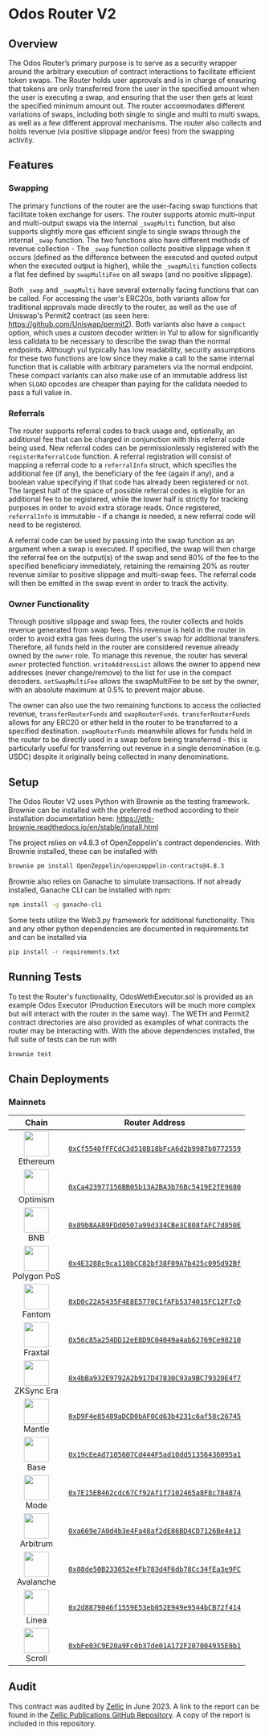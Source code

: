 # Odos Router V2

## Overview

The Odos Router’s primary purpose is to serve as a security wrapper around the arbitrary execution of contract interactions to facilitate efficient token swaps. The Router holds user approvals and is in charge of ensuring that tokens are only transferred from the user in the specified amount when the user is executing a swap, and ensuring that the user then gets at least the specified minimum amount out. The router accommodates different variations of swaps, including both single to single and multi to multi swaps, as well as a few different approval mechanisms. The router also collects and holds revenue (via positive slippage and/or fees) from the swapping activity.

## Features

### Swapping

The primary functions of the router are the user-facing swap functions that facilitate token exchange for users. The router supports atomic multi-input and multi-output swaps via the internal `_swapMulti` function, but also supports slightly more gas efficient single to single swaps through the internal `_swap` function. The two functions also have different methods of revenue collection - The `_swap` function collects positive slippage when it occurs (defined as the difference between the executed and quoted output when the executed output is higher), while the `_swapMulti` function collects a flat fee defined by `swapMultiFee` on all swaps (and no positive slippage).

Both `_swap` and `_swapMulti` have several externally facing functions that can be called. For accessing the user's ERC20s, both variants allow for traditional approvals made directly to the router, as well as the use of Uniswap's Permit2 contract (as seen here: https://github.com/Uniswap/permit2). Both variants also have a `compact` option, which uses a custom decoder written in Yul to allow for significantly less calldata to be necessary to describe the swap than the normal endpoints. Although yul typically has low readability, security assumptions for these two functions are low since they make a call to the same internal function that is callable with arbitrary parameters via the normal endpoint. These compact variants can also make use of an immutable address list when `SLOAD` opcodes are cheaper than paying for the calldata needed to pass a full value in.

### Referrals

The router supports referral codes to track usage and, optionally, an additional fee that can be charged in conjunction with this referral code being used. New referral codes can be permissionlessly registered with the `registerReferralCode` function. A referral registration will consist of mapping a referral code to a `referralInfo` struct, which specifies the additional fee (if any), the beneficiary of the fee (again if any), and a boolean value specifying if that code has already been registered or not. The largest half of the space of possible referral codes is eligible for an additional fee to be registered, while the lower half is strictly for tracking purposes in order to avoid extra storage reads. Once registered, `referralInfo` is immutable - if a change is needed, a new referral code will need to be registered.

A referral code can be used by passing into the swap function as an argument when a swap is executed. If specified, the swap will then charge the referral fee on the output(s) of the swap and send 80% of the fee to the specified beneficiary immediately, retaining the remaining 20% as router revenue similar to positive slippage and multi-swap fees. The referral code will then be emitted in the swap event in order to track the activity.

### Owner Functionality

Through positive slippage and swap fees, the router collects and holds revenue generated from swap fees. This revenue is held in the router in order to avoid extra gas fees during the user's swap for additional transfers. Therefore, all funds held in the router are considered revenue already owned by the `owner` role. To manage this revenue, the router has several `owner` protected function. `writeAddressList` allows the owner to append new addresses (never change/remove) to the list for use in the compact decoders. `setSwapMultiFee` allows the swapMultiFee to be set by the owner, with an absolute maximum at 0.5% to prevent major abuse.

The owner can also use the two remaining functions to access the collected revenue, `transferRouterFunds` and `swapRouterFunds`. `transferRouterFunds` allows for any ERC20 or ether held in the router to be transferred to a specified destination. `swapRouterFunds` meanwhile allows for funds held in the router to be directly used in a swap before being transferred - this is particularly useful for transferring out revenue in a single denomination (e.g. USDC) despite it originally being collected in many denominations.

## Setup

The Odos Router V2 uses Python with Brownie as the testing framework. Brownie can be installed with the preferred method according to their installation documentation here: https://eth-brownie.readthedocs.io/en/stable/install.html

The project relies on v4.8.3 of OpenZeppelin's contract dependencies. With Brownie installed, these can be installed with

```bash
brownie pm install OpenZeppelin/openzeppelin-contracts@4.8.3
```

Brownie also relies on Ganache to simulate transactions. If not already installed, Ganache CLI can be installed with npm:

```bash
npm install -g ganache-cli
```

Some tests utilize the Web3.py framework for additional functionality. This and any other python dependencies are documented in requirements.txt and can be installed via

```bash
pip install -r requirements.txt
```

## Running Tests

To test the Router's functionality, OdosWethExecutor.sol is provided as an example Odos Executor (Production Executors will be much more complex but will interact with the router in the same way). The WETH and Permit2 contract directories are also provided as examples of what contracts the router may be interacting with. With the above dependencies installed, the full suite of tests can be run with

```bash
brownie test
```

## Chain Deployments

### Mainnets

| Chain | Router Address |
| :-: | :-: |
| <img src="https://assets.odos.xyz/chains/ethereum.png" width="50" height="50"><br>Ethereum | [`0xCf5540fFFCdC3d510B18bFcA6d2b9987b0772559`](https://etherscan.io/address/0xcf5540fffcdc3d510b18bfca6d2b9987b0772559) |
| <img src="https://assets.odos.xyz/chains/optimism.png" width="50" height="50"><br>Optimism | [`0xCa423977156BB05b13A2BA3b76Bc5419E2fE9680`](https://optimistic.etherscan.io/address/0xca423977156bb05b13a2ba3b76bc5419e2fe9680) |
| <img src="https://assets.odos.xyz/chains/bnb.png" width="50" height="50"><br>BNB | [`0x89b8AA89FDd0507a99d334CBe3C808fAFC7d850E`](https://bscscan.com/address/0x89b8aa89fdd0507a99d334cbe3c808fafc7d850e) |
| <img src="https://assets.odos.xyz/chains/polygon.png" width="50" height="50"><br>Polygon PoS | [`0x4E3288c9ca110bCC82bf38F09A7b425c095d92Bf`](https://polygonscan.com/address/0x4e3288c9ca110bcc82bf38f09a7b425c095d92bf) |
| <img src="https://assets.odos.xyz/chains/fantom.png" width="50" height="50"><br>Fantom | [`0xD0c22A5435F4E8E5770C1fAFb5374015FC12F7cD`](https://ftmscan.com/address/0xd0c22a5435f4e8e5770c1fafb5374015fc12f7cd) |
| <img src="https://assets.odos.xyz/chains/fraxtal.png" width="50" height="50"><br>Fraxtal | [`0x56c85a254DD12eE8D9C04049a4ab62769Ce98210`](https://fraxscan.com/address/0x56c85a254DD12eE8D9C04049a4ab62769Ce98210) |
| <img src="https://assets.odos.xyz/chains/zksync.png" width="50" height="50"><br>ZKSync Era | [`0x4bBa932E9792A2b917D47830C93a9BC79320E4f7`](https://era.zksync.network/address/0x4bBa932E9792A2b917D47830C93a9BC79320E4f7) |
| <img src="https://assets.odos.xyz/chains/mantle.png" width="50" height="50"><br>Mantle | [`0xD9F4e85489aDCD0bAF0Cd63b4231c6af58c26745`](https://mantlescan.xyz/address/0xD9F4e85489aDCD0bAF0Cd63b4231c6af58c26745) |
| <img src="https://assets.odos.xyz/chains/base.png" width="50" height="50"><br>Base | [`0x19cEeAd7105607Cd444F5ad10dd51356436095a1`](https://basescan.org/address/0x19ceead7105607cd444f5ad10dd51356436095a1) |
| <img src="https://assets.odos.xyz/chains/mode.png" width="50" height="50"><br>Mode | [`0x7E15EB462cdc67Cf92Af1f7102465a8F8c784874`](https://explorer.mode.network/address/0x7E15EB462cdc67Cf92Af1f7102465a8F8c784874) |
| <img src="https://assets.odos.xyz/chains/arbitrum.png" width="50" height="50"><br>Arbitrum | [`0xa669e7A0d4b3e4Fa48af2dE86BD4CD7126Be4e13`](https://arbiscan.io/address/0xa669e7a0d4b3e4fa48af2de86bd4cd7126be4e13) |
| <img src="https://assets.odos.xyz/chains/avalanche.png" width="50" height="50"><br>Avalanche | [`0x88de50B233052e4Fb783d4F6db78Cc34fEa3e9FC`](https://snowscan.xyz/address/0x88de50B233052e4Fb783d4F6db78Cc34fEa3e9FC) |
| <img src="https://assets.odos.xyz/chains/linea.png" width="50" height="50"><br>Linea | [`0x2d8879046f1559E53eb052E949e9544bCB72f414`](https://lineascan.build/address/0x2d8879046f1559E53eb052E949e9544bCB72f414) |
| <img src="https://assets.odos.xyz/chains/scroll.png" width="50" height="50"><br>Scroll | [`0xbFe03C9E20a9Fc0b37de01A172F207004935E0b1`](https://scrollscan.com/address/0xbFe03C9E20a9Fc0b37de01A172F207004935E0b1) |


## Audit

This contract was audited by [Zellic](https://zellic.io) in June 2023. A link to the report can be found in the [Zellic Publications GitHub Repository](https://github.com/Zellic/publications/blob/master/Odos%20-%20Zellic%20Audit%20Report.pdf). A copy of the report is included in this repository.
